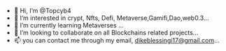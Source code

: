 - 👋 Hi, I’m @Topcyb4
- 👀 I’m interested in crypt, Nfts, Defi, Metaverse,Gamifi,Dao,web0.3...
- 🌱 I’m currently learning Metaverses  ...
- 💞️ I’m looking to collaborate on all Blockchains related projects...
- 📫 you can contact me through my email, dikeblessingi17@gmail.com...

<!---
Topcyb4/Topcyb4 is a ✨ special ✨ repository because its `README.md` (this file) appears on your GitHub profile.
You can click the Preview link to take a look at your changes.
--->
